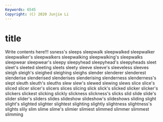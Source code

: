 ```yaml
---
Keywords: 6545
Copyright: (C) 2020 Junjie Li
---
```


# title

Write contents here!!!
ssness's 
sleeps 
sleepwalk 
sleepwalked 
sleepwalker 
sleepwalker's 
sleepwalkers
sleepwalking 
sleepwalking's 
sleepwalks 
sleepwear 
sleepwear's 
sleepy 
sleepyhead 
sleepyhead's 
sleepyheads 
sleet
sleet's 
sleeted 
sleeting 
sleets 
sleety 
sleeve 
sleeve's 
sleeveless 
sleeves 
sleigh
sleigh's 
sleighed 
sleighing 
sleighs 
slender 
slenderer 
slenderest 
slenderise 
slenderised 
slenderises
slenderising 
slenderness 
slenderness's 
slept 
sleuth 
sleuth's 
sleuths 
slew 
slew's 
slewed
slewing 
slews 
slice 
slice's 
sliced 
slicer 
slicer's 
slicers 
slices 
slicing
slick 
slick's 
slicked 
slicker 
slicker's 
slickers 
slickest 
slicking 
slickly 
slickness
slickness's 
slicks 
slid 
slide 
slide's 
slider 
slider's 
sliders 
slides 
slideshow
slideshow's 
slideshows 
sliding 
slight 
slight's 
slighted 
slighter 
slightest 
slighting 
slightly
slightness 
slightness's 
slights 
slily 
slim 
slime 
slime's 
slimier 
slimiest 
slimmed
slimmer 
slimmest 
slimming 
